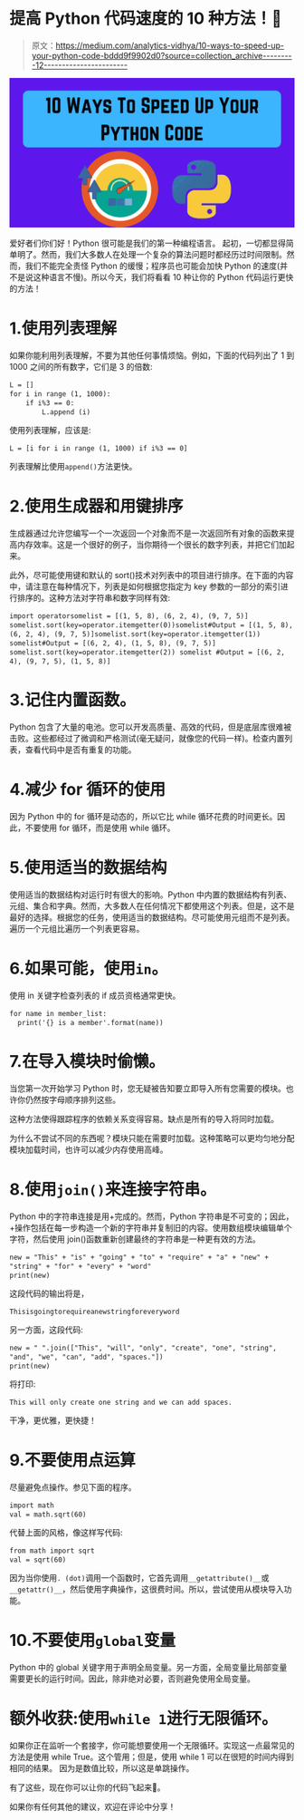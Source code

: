 # 提高 Python 代码速度的 10 种方法！🚀

> 原文：<https://medium.com/analytics-vidhya/10-ways-to-speed-up-your-python-code-bddd9f9902d0?source=collection_archive---------12----------------------->

![](img/ce8b66ea75ce1326c39f13ea71beac8c.png)

爱好者们你们好！Python 很可能是我们的第一种编程语言。
起初，一切都显得简单明了。然而，我们大多数人在处理一个复杂的算法问题时都经历过时间限制。然而，我们不能完全责怪 Python 的缓慢；程序员也可能会加快 Python 的速度(并不是说这种语言不慢)。所以今天，我们将看看 10 种让你的 Python 代码运行更快的方法！

# 1.使用列表理解

如果你能利用列表理解，不要为其他任何事情烦恼。例如，下面的代码列出了 1 到 1000 之间的所有数字，它们是 3 的倍数:

```
L = []
for i in range (1, 1000):
    if i%3 == 0:
        L.append (i)
```

使用列表理解，应该是:

```
L = [i for i in range (1, 1000) if i%3 == 0]
```

列表理解比使用`append()`方法更快。

# 2.使用生成器和用键排序

生成器通过允许您编写一个一次返回一个对象而不是一次返回所有对象的函数来提高内存效率。这是一个很好的例子，当你期待一个很长的数字列表，并把它们加起来。

此外，尽可能使用键和默认的 sort()技术对列表中的项目进行排序。在下面的内容中，请注意在每种情况下，列表是如何根据您指定为 key 参数的一部分的索引进行排序的。这种方法对字符串和数字同样有效:

```
import operatorsomelist = [(1, 5, 8), (6, 2, 4), (9, 7, 5)]
somelist.sort(key=operator.itemgetter(0))somelist#Output = [(1, 5, 8), (6, 2, 4), (9, 7, 5)]somelist.sort(key=operator.itemgetter(1)) somelist#Output = [(6, 2, 4), (1, 5, 8), (9, 7, 5)] somelist.sort(key=operator.itemgetter(2)) somelist #Output = [(6, 2, 4), (9, 7, 5), (1, 5, 8)]
```

# 3.记住内置函数。

Python 包含了大量的电池。您可以开发高质量、高效的代码，但是底层库很难被击败。这些都经过了微调和严格测试(毫无疑问，就像您的代码一样)。检查内置列表，查看代码中是否有重复的功能。

# 4.减少 for 循环的使用

因为 Python 中的 for 循环是动态的，所以它比 while 循环花费的时间更长。因此，不要使用 for 循环，而是使用 while 循环。

# 5.使用适当的数据结构

使用适当的数据结构对运行时有很大的影响。Python 中内置的数据结构有列表、元组、集合和字典。然而，大多数人在任何情况下都使用这个列表。但是，这不是最好的选择。根据您的任务，使用适当的数据结构。尽可能使用元组而不是列表。遍历一个元组比遍历一个列表更容易。

# 6.如果可能，使用`in`。

使用 in 关键字检查列表的 if 成员资格通常更快。

```
for name in member_list:
  print('{} is a member'.format(name))
```

# 7.在导入模块时偷懒。

当您第一次开始学习 Python 时，您无疑被告知要立即导入所有您需要的模块。也许你仍然按字母顺序排列这些。

这种方法使得跟踪程序的依赖关系变得容易。缺点是所有的导入将同时加载。

为什么不尝试不同的东西呢？模块只能在需要时加载。这种策略可以更均匀地分配模块加载时间，也许可以减少内存使用高峰。

# 8.使用`join()`来连接字符串。

Python 中的字符串连接是用+完成的。然而，Python 字符串是不可变的；因此，+操作包括在每一步构造一个新的字符串并复制旧的内容。使用数组模块编辑单个字符，然后使用 join()函数重新创建最终的字符串是一种更有效的方法。

```
new = "This" + "is" + "going" + "to" + "require" + "a" + "new" + "string" + "for" + "every" + "word"
print(new)
```

这段代码的输出将是，

```
Thisisgoingtorequireanewstringforeveryword
```

另一方面，这段代码:

```
new = " ".join(["This", "will", "only", "create", "one", "string", "and", "we", "can", "add", "spaces."])
print(new)
```

将打印:

```
This will only create one string and we can add spaces.
```

干净，更优雅，更快捷！

# 9.不要使用点运算

尽量避免点操作。参见下面的程序。

```
import math
val = math.sqrt(60)
```

代替上面的风格，像这样写代码:

```
from math import sqrt
val = sqrt(60)
```

因为当你使用`. (dot)`调用一个函数时，它首先调用`__getattribute()__`或`__getattr()__`，然后使用字典操作，这很费时间。所以，尝试使用从模块导入功能。

# 10.不要使用`global`变量

Python 中的 global 关键字用于声明全局变量。另一方面，全局变量比局部变量需要更长的运行时间。因此，除非绝对必要，否则避免使用全局变量。

# 额外收获:使用`while 1`进行无限循环。

如果你正在监听一个套接字，你可能想要使用一个无限循环。实现这一点最常见的方法是使用 while True。这个管用；但是，使用 while 1 可以在很短的时间内得到相同的结果。
因为是数值比较，所以这是单跳操作。

有了这些，现在你可以让你的代码飞起来🚀。

如果你有任何其他的建议，欢迎在评论中分享！